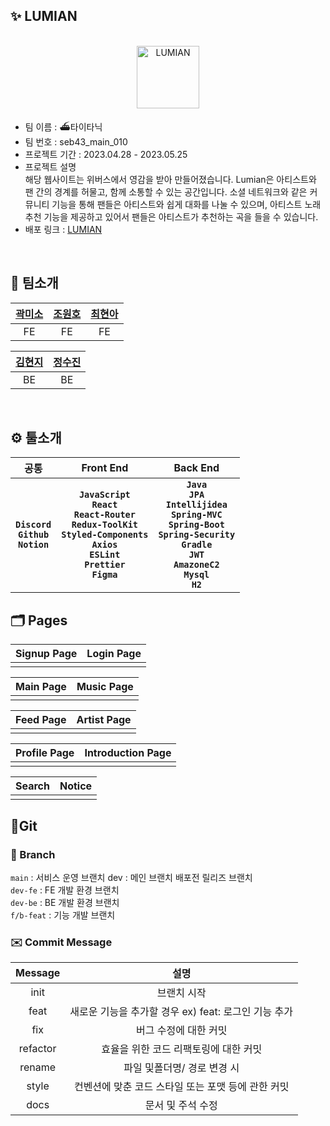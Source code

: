 ## ✨ LUMIAN
<p align="center">
  <br>
  <img width="100" alt="LUMIAN" src="https://github.com/codestates-seb/seb43_main_010/assets/120363595/036934bd-7c47-4330-a8e1-b90c95b89eba">
  <br>
</p>

* 팀 이름 : ⛴타이타닉
* 팀 번호 : seb43_main_010
* 프로젝트 기간 : 2023.04.28 - 2023.05.25
* 프로젝트 설명<br>
해당 웹사이트는 위버스에서 영감을 받아 만들어졌습니다. Lumian은 아티스트와 팬 간의 경계를 허물고, 함께 소통할 수 있는 공간입니다. 소셜 네트워크와 같은 커뮤니티 기능을 통해 팬들은 아티스트와 쉽게 대화를 나눌 수 있으며, 아티스트 노래 추천 기능을 제공하고 있어서 팬들은 아티스트가 추천하는 곡을 들을 수 있습니다.
* 배포 링크 : <a href ="" target = "_blank" > LUMIAN </a>

</br>

## 🎵 팀소개
| [곽미소](https://github.com/SEBFE43GwakMiso) | [조원호](https://github.com/Joe-wonho) | [최현아](https://github.com/tata-v) |
|:--------:| :--------: | :--------: |
| FE | FE | FE | 

| [김현지](https://github.com/HJKKIM) | [정수진](https://github.com/sujin13) |
|:--------:| :--------: |
| BE | BE |

</br>

## ⚙️ 툴소개
| 공통 | Front End | Back End |
|:--------:| :--------: | :--------: |
| **`Discord`**<br>**`Github`**<br>**`Notion`** | **`JavaScript`**<br>**`React`**<br>**`React-Router`**<br>**`Redux-ToolKit`**<br>**`Styled-Components`**<br>**`Axios`**<br>**`ESLint`**<br>**`Prettier`**<br>**`Figma`** | **`Java`**<br>**`JPA`**<br>**`Intellijidea`**<br>**`Spring-MVC`**<br>**`Spring-Boot`**<br>**`Spring-Security`**<br>**`Gradle`**<br>**`JWT`**<br>**`AmazoneC2`**<br>**`Mysql`**<br>**`H2`**<br>

## 🗂️ Pages
| Signup Page | Login Page |
| :--------: | :--------: |
|  |  |

| Main Page | Music Page |
| :--------: | :--------: |
|  |  |

| Feed Page | Artist Page |
| :--------: | :--------: |
|  |  |

| Profile Page | Introduction Page |
| :--------: | :--------: |
|  |  |

| Search | Notice |
| :--------: | :--------: |
|  |  |

## 📎Git
### 🌲 Branch
`main` : 서비스 운영 브랜치 dev : 메인 브랜치 배포전 릴리즈 브랜치
</br>
`dev-fe` : FE 개발 환경 브랜치
</br>
`dev-be` : BE 개발 환경 브랜치
</br>
`f/b-feat` : 기능 개발 브랜치
</br>

### ✉️ Commit Message
| Message  |                         설명                         |
| :------: | :--------------------------------------------------: |
|   init   |                     브랜치 시작                      |
|   feat   | 새로운 기능을 추가할 경우 ex) feat: 로그인 기능 추가 |
|   fix    |                버그 수정에 대한 커밋                 |
| refactor |        효율을 위한 코드 리팩토링에 대한 커밋         |
|  rename  |             파일 및폴더명/ 경로 변경 시              |
|  style   |  컨벤션에 맞춘 코드 스타일 또는 포맷 등에 관한 커밋  |
|   docs   |                  문서 및 주석 수정                   |

